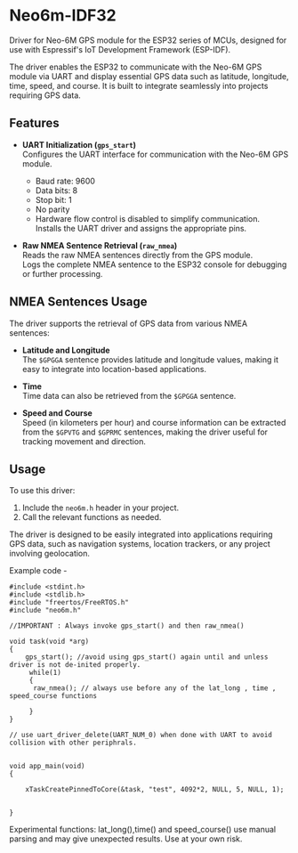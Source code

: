 # Neo6m-IDF32
Driver for Neo-6M GPS module for the ESP32 series of MCUs, designed for use with Espressif's IoT Development Framework (ESP-IDF).

The driver enables the ESP32 to communicate with the Neo-6M GPS module via UART and display essential GPS data such as latitude, longitude, time, speed, and course. It is built to integrate seamlessly into projects requiring GPS data.

## Features

- **UART Initialization (`gps_start`)**  
  Configures the UART interface for communication with the Neo-6M GPS module.  
  - Baud rate: 9600
  - Data bits: 8
  - Stop bit: 1
  - No parity
  - Hardware flow control is disabled to simplify communication.  
  Installs the UART driver and assigns the appropriate pins.

- **Raw NMEA Sentence Retrieval (`raw_nmea`)**  
  Reads the raw NMEA sentences directly from the GPS module.  
  Logs the complete NMEA sentence to the ESP32 console for debugging or further processing.

## NMEA Sentences Usage

The driver supports the retrieval of GPS data from various NMEA sentences:

- **Latitude and Longitude**  
  The `$GPGGA` sentence provides latitude and longitude values, making it easy to integrate into location-based applications.

- **Time**  
  Time data can also be retrieved from the `$GPGGA` sentence.

- **Speed and Course**  
  Speed (in kilometers per hour) and course information can be extracted from the `$GPVTG` and `$GPRMC` sentences, making the driver useful for tracking movement and direction.

## Usage

To use this driver:

1. Include the `neo6m.h` header in your project.
2. Call the relevant functions as needed.

The driver is designed to be easily integrated into applications requiring GPS data, such as navigation systems, location trackers, or any project involving geolocation.


Example code - 

```
#include <stdint.h>
#include <stdlib.h>
#include "freertos/FreeRTOS.h"
#include "neo6m.h"

//IMPORTANT : Always invoke gps_start() and then raw_nmea()

void task(void *arg)
{
	gps_start(); //avoid using gps_start() again until and unless driver is not de-inited properly.
	 while(1)
	 {
	  raw_nmea(); // always use before any of the lat_long , time , speed_course functions
	 
     }
}

// use uart_driver_delete(UART_NUM_0) when done with UART to avoid collision with other periphrals.


void app_main(void)
{
    
    xTaskCreatePinnedToCore(&task, "test", 4092*2, NULL, 5, NULL, 1);
    
    
}
```

Experimental functions: lat_long(),time() and speed_course() use manual parsing and may give unexpected results. Use at your own risk.

